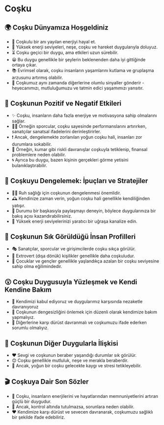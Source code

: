 # Coşku

## 🌍 Coşku Dünyamıza Hoşgeldiniz

* 🔮 Coşkulu bir anı yayılan enerjiyi hayal et.
* 🎈 Yüksek enerji seviyeleri, neşe, coşku ve hareket duygularıyla doluyuz.
* ⏳ Coşku geçici bir duygu, ama etkileri uzun sürebilir.
* 😀 Bu duygu genellikle bir şeylerin beklenenden daha iyi gittiğinde ortaya çıkar.
* 📚 Evrimsel olarak, coşku insanların yaşamlarını kutlama ve gruplaşma arzusunu artırmış olabilir.
* 🤔 Coşkumuz aynı zamanda diğerlerine olumlu sinyaller gönderir - heyecanımızı, mutluluğumuzu ve tatmin edici yaşamımızı yansıtır.

## 💫 Coşkunun Pozitif ve Negatif Etkileri

* ✨ Coşku, insanların daha fazla enerjiye ve motivasyona sahip olmalarını sağlar.
* 🏄‍♀️ Örneğin sporcular, coşku sayesinde performanslarını artırırken, sanatçılar sanatsal ifadelerini derinleştirirler.
* ❗ Ancak, dengelemekte zorlanılan yoğun coşku hali, insanları zor durumlara sokabilir.
* 🎰 Örneğin, kumar gibi riskli davranışlar coşkuyla tetiklenip, finansal problemlere neden olabilir.
* 🌀 Ayrıca bu duygu, bazen kişinin gerçekleri görme yetisini bulanıklaştırabilir.

## 🚀 Coşkuyu Dengelemek: İpuçları ve Stratejiler

* 🧘‍♀️ Ruh sağlığı için coşkunun dengelenmesi önemlidir.
* 🕰️ Kendinize zaman verin, yoğun coşku hali genellikle kendiliğinden yatışır.
* 💬 Durumu bir başkasıyla paylaşmayı deneyin, böylece duygularınıza bir bakış açısı kazandırabilirsiniz.
* 📖 Yüksek enerji seviyelerinizi yaratıcı bir uğraşa kanalize edin.

## 🔎 Coşkunun Sık Görüldüğü İnsan Profilleri

* 🎭 Sanatçılar, sporcular ve girişimcilerde coşku sıkça görülür.
* 👥 Extrovert (dışa dönük) kişilikler genellikle daha coşkuludur.
* 👶 Çocuklar ve gençler genellikle yaşlandıkça azalan bir coşku seviyesine sahip olma eğilimindedir.

## 😮 Coşku Duygusuyla Yüzleşmek ve Kendi Kendine Bakım

* 🤗 Kendimizi kabul ediyoruz ve duygularımız karşısında nezaketle davranıyoruz
* 🌱 Coşkunun dengesizliğini önlemek için düzenli olarak kendimize bakım yapmalıyız.
* 👥 Diğerlerine karşı dürüst davranmalı ve coşkumuzu ifade ederken sorumlu olmalıyız.

## 💓 Coşkunun Diğer Duygularla İlişkisi

* ❤️ Sevgi ve coşkunun beraber yaşandığı durumlar sık görülür.
* 😊 Coşku genellikle mutluluk, neşe ve merakla beraberdir.
* 🤯 Ancak, yoğun bir coşku gelecekte kaygı ve stresi tetikleyebilir.

## 🎬 Coşkuya Dair Son Sözler

* 🤝 Coşku, insanların enerjilerini ve hayatlarından memnuniyetlerini artıran güçlü bir duygudur.
* 🔄 Ancak, kontrol altında tutulmazsa, sorunlara neden olabilir.
* ❤️ Kendimize karşı dürüst ve sevecen davranarak, coşkumuzu sağlıklı bir şekilde ifade edebiliriz.
